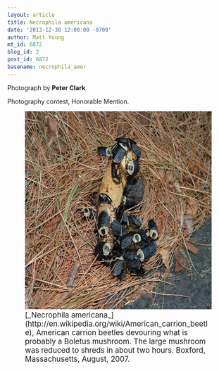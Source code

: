 ```yaml
---
layout: article
title: Necrophila americana
date: '2013-12-30 12:00:00 -0700'
author: Matt Young
mt_id: 6872
blog_id: 2
post_id: 6872
basename: necrophila_amer
---
```

Photograph by **Peter Clark**.

Photography contest, Honorable Mention.

<figure>
<img src="/uploads/2013/Clark.Necrophila_3.jpg" alt="Clark.Necrophila_3.jpg" width="600" height="450" />
<figcaption markdown="span">
<big>[_Necrophila americana_](http://en.wikipedia.org/wiki/American_carrion_beetle), American carrion beetles devouring what is probably a Boletus mushroom.  The large mushroom was reduced to shreds in about two hours. Boxford, Massachusetts, August, 2007.</big>

</figcaption>
</figure>
